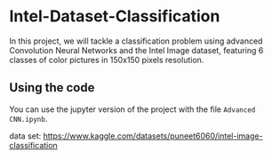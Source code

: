 # Intel-Dataset-Classification
In this project, we will tackle a classification problem using advanced Convolution Neural Networks and the Intel Image dataset, featuring 6 classes of color pictures in 150x150 pixels resolution.

## Using the code
You can use the jupyter version of the project with the file ```Advanced CNN.ipynb```.

data set: https://www.kaggle.com/datasets/puneet6060/intel-image-classification

